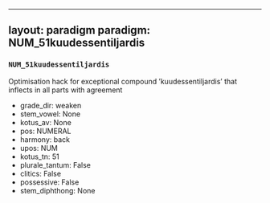 
---
layout: paradigm
paradigm: NUM_51kuudessentiljardis
---
### ` NUM_51kuudessentiljardis `

Optimisation hack for exceptional compound ’kuudessentiljardis’ that inflects in all parts with agreement
* grade_dir: weaken
* stem_vowel: None
* kotus_av: None
* pos: NUMERAL
* harmony: back
* upos: NUM
* kotus_tn: 51
* plurale_tantum: False
* clitics: False
* possessive: False
* stem_diphthong: None

